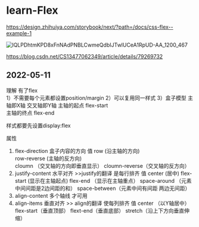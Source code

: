 # learn-Flex



https://design.zhihuiya.com/storybook/next/?path=/docs/css-flex--example-1

![lQLPDhtmKPD8xFnNAdPNBLCwmeQdbIJTwlUCeA1RpUD-AA_1200_467](https://user-images.githubusercontent.com/102239998/167246579-1d098fed-1b59-4a06-8a6b-3b9e73dc9e6b.png)










https://blog.csdn.net/CS13477062349/article/details/79269732


2022-05-11
-----------------------------

理解
有了flex   
1）不需要每个元素都设置position/margin
2）可以复用同一样式
3）盒子模型
主轴即X轴  交叉轴即Y轴
主轴的起点 flex-start  
主轴的终点 flex-end

样式都要先设置display:flex

属性  
1) flex-direction   盒子内容的方向
值   row (沿主轴的方向)  
     row-reverse (主轴的反方向)  
     cloumn （交叉轴的方向即垂直显示） 
     cloumn-reverse（交叉轴的反方向）
2) justify-content  水平对齐        >>justify的翻译 是每行排齐
值   center (居中)
     flex-start (显示在主轴起点)
     flex-end （显示在主轴重点）
     space-around （元素 中间间距是2边间距的和）
     space-between（元素中间有间距  两边无间距）
4) align-content
多个轴线 才可用
5) align-items  垂直对齐 >> align的翻译 使每列排齐
值  center （以Y轴居中）
    flex-start（垂直顶部）
    flext-end（垂直底部）
    stretch（沿上下方向垂直伸缩）
